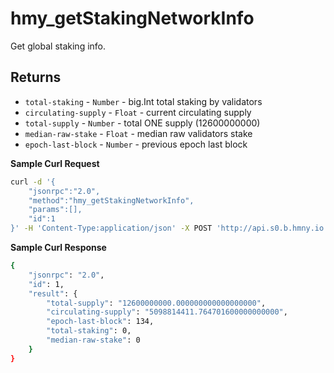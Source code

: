 # hmy_getStakingNetworkInfo

Get global staking info.

## Returns

* `total-staking` - `Number` - big.Int total staking by validators
* `circulating-supply` - `Float` - current circulating supply
* `total-supply` - `Number` - total ONE supply (12600000000)
* `median-raw-stake` - `Float` - median raw validators stake
* `epoch-last-block` - `Number` - previous epoch last block

**Sample Curl Request**

```bash
curl -d '{
    "jsonrpc":"2.0",
    "method":"hmy_getStakingNetworkInfo",
    "params":[],
    "id":1
}' -H 'Content-Type:application/json' -X POST 'http://api.s0.b.hmny.io'
```

**Sample Curl Response**

```bash
{
    "jsonrpc": "2.0",
    "id": 1,
    "result": {
        "total-supply": "12600000000.000000000000000000",
        "circulating-supply": "5098814411.764701600000000000",
        "epoch-last-block": 134,
        "total-staking": 0,
        "median-raw-stake": 0
    }
}
```

